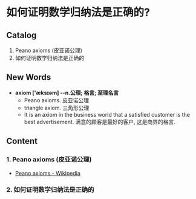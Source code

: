 # 如何证明数学归纳法是正确的?

## Catalog
1. Peano axioms (皮亚诺公理)
2. 如何证明数学归纳法是正确的


## New Words
- **axiom ['æksɪəm] --n.公理; 格言; 至理名言**
    + Peano axioms. 皮亚诺公理
    + triangle axiom. 三角形公理
    + It is an axiom in the business world that a satisfied customer
      is the best advertisement. 
      满意的顾客是最好的客户, 这是商界的格言.



## Content
### 1. Peano axioms (皮亚诺公理)
- [Peano axioms - Wikipedia](https://en.wikipedia.org/wiki/Peano_axioms)


### 2. 如何证明数学归纳法是正确的


